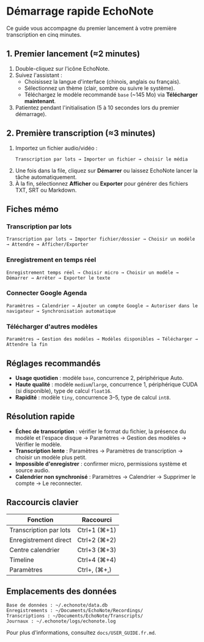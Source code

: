 # Démarrage rapide EchoNote

Ce guide vous accompagne du premier lancement à votre première transcription en cinq minutes.

## 1. Premier lancement (≈2 minutes)
1. Double-cliquez sur l'icône EchoNote.
2. Suivez l'assistant :
   - Choisissez la langue d'interface (chinois, anglais ou français).
   - Sélectionnez un thème (clair, sombre ou suivre le système).
   - Téléchargez le modèle recommandé `base` (~145 Mo) via **Télécharger maintenant**.
3. Patientez pendant l'initialisation (5 à 10 secondes lors du premier démarrage).

## 2. Première transcription (≈3 minutes)
1. Importez un fichier audio/vidéo :
   ```text
   Transcription par lots → Importer un fichier → choisir le média
   ```
2. Une fois dans la file, cliquez sur **Démarrer** ou laissez EchoNote lancer la tâche automatiquement.
3. À la fin, sélectionnez **Afficher** ou **Exporter** pour générer des fichiers TXT, SRT ou Markdown.

## Fiches mémo
### Transcription par lots
```text
Transcription par lots → Importer fichier/dossier → Choisir un modèle → Attendre → Afficher/Exporter
```

### Enregistrement en temps réel
```text
Enregistrement temps réel → Choisir micro → Choisir un modèle → Démarrer → Arrêter → Exporter le texte
```

### Connecter Google Agenda
```text
Paramètres → Calendrier → Ajouter un compte Google → Autoriser dans le navigateur → Synchronisation automatique
```

### Télécharger d'autres modèles
```text
Paramètres → Gestion des modèles → Modèles disponibles → Télécharger → Attendre la fin
```

## Réglages recommandés
- **Usage quotidien** : modèle `base`, concurrence 2, périphérique Auto.
- **Haute qualité** : modèle `medium`/`large`, concurrence 1, périphérique CUDA (si disponible), type de calcul `float16`.
- **Rapidité** : modèle `tiny`, concurrence 3–5, type de calcul `int8`.

## Résolution rapide
- **Échec de transcription** : vérifier le format du fichier, la présence du modèle et l'espace disque → Paramètres → Gestion des modèles → Vérifier le modèle.
- **Transcription lente** : Paramètres → Paramètres de transcription → choisir un modèle plus petit.
- **Impossible d'enregistrer** : confirmer micro, permissions système et source audio.
- **Calendrier non synchronisé** : Paramètres → Calendrier → Supprimer le compte → Le reconnecter.

## Raccourcis clavier
| Fonction              | Raccourci       |
| --------------------- | --------------- |
| Transcription par lots| Ctrl+1 (⌘+1)    |
| Enregistrement direct | Ctrl+2 (⌘+2)    |
| Centre calendrier     | Ctrl+3 (⌘+3)    |
| Timeline              | Ctrl+4 (⌘+4)    |
| Paramètres            | Ctrl+, (⌘+,)    |

## Emplacements des données
```text
Base de données : ~/.echonote/data.db
Enregistrements : ~/Documents/EchoNote/Recordings/
Transcriptions : ~/Documents/EchoNote/Transcripts/
Journaux : ~/.echonote/logs/echonote.log
```

Pour plus d'informations, consultez `docs/USER_GUIDE.fr.md`.
